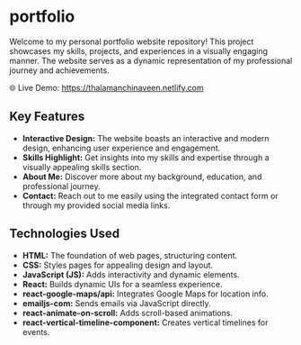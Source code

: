 # portfolio
Welcome to my personal portfolio website repository! This project showcases my skills, projects, and experiences in a visually engaging manner. The website serves as a dynamic representation of my professional journey and achievements.

🌐 Live Demo: https://thalamanchinaveen.netlify.com

## Key Features

- **Interactive Design:** The website boasts an interactive and modern design, enhancing user experience and engagement.
- **Skills Highlight:** Get insights into my skills and expertise through a visually appealing skills section.
- **About Me:** Discover more about my background, education, and professional journey.
- **Contact:** Reach out to me easily using the integrated contact form or through my provided social media links.

## Technologies Used

- **HTML:** The foundation of web pages, structuring content.
- **CSS:** Styles pages for appealing design and layout.
- **JavaScript (JS):** Adds interactivity and dynamic elements.
- **React:** Builds dynamic UIs for a seamless experience.
- **react-google-maps/api:** Integrates Google Maps for location info.
- **emailjs-com:** Sends emails via JavaScript directly.
- **react-animate-on-scroll:** Adds scroll-based animations.
- **react-vertical-timeline-component:** Creates vertical timelines for events.
